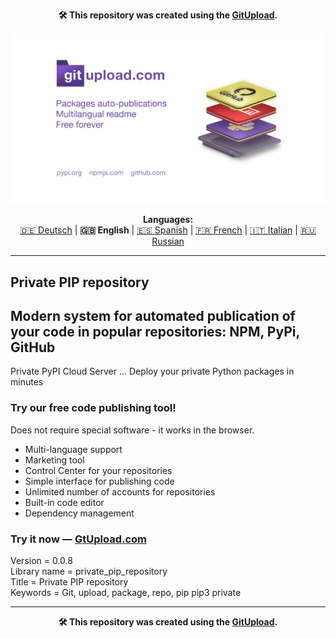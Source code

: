<p align="center"><b>🛠️ This repository was created using the <a href="https://gitupload.com">GitUpload</a>.</b></p>
<p align="center"><a href="https://gitupload.com"><img src="https://github.com/markolofsen/private_pip_repository//blob/master/.banners/banner_en.jpg?raw=1" /></a></p>
<p align="center"><b>Languages:</b><br /><a href="https://github.com/markolofsen/private_pip_repository/blob/master/README_de.md">🇩🇪 Deutsch</a> | <b>🇬🇧 English</b> | <a href="https://github.com/markolofsen/private_pip_repository/blob/master/README_es.md">🇪🇸 Spanish</a> | <a href="https://github.com/markolofsen/private_pip_repository/blob/master/README_fr.md">🇫🇷 French</a> | <a href="https://github.com/markolofsen/private_pip_repository/blob/master/README_it.md">🇮🇹 Italian</a> | <a href="https://github.com/markolofsen/private_pip_repository/blob/master/README_ru.md">🇷🇺 Russian</a></p>

---

## Private PIP repository
## Modern system for automated publication of your code in popular repositories: NPM, PyPi, GitHub

Private PyPI Cloud Server ... Deploy your private Python packages in minutes

### Try our free code publishing tool!

Does not require special software - it works in the browser.

* Multi-language support
* Marketing tool
* Control Center for your repositories
* Simple interface for publishing code
* Unlimited number of accounts for repositories
* Built-in code editor
* Dependency management

### Try it now — <a href="https://gitupload.com">GtUpload.com</a>

Version = 0.0.8 <br />
Library name = private_pip_repository <br />
Title = Private PIP repository <br />
Keywords = Git,  upload,  package,  repo, pip pip3 private <br />
    

---

<p align="center"><b>🛠️ This repository was created using the <a href="https://gitupload.com">GitUpload</a>.</b></p>